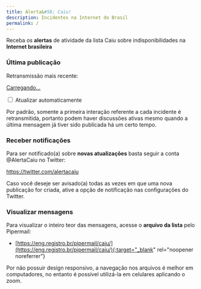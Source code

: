 ```yaml
---
title: Alerta&#58; Caiu!
description: Incidentes na Internet do Brasil
permalink: /
---
```


Receba os **alertas** de atividade da lista Caiu sobre indisponibilidades na **Internet brasileira**

### Última publicação

Retransmissão mais recente:

<a 
  class="twitter-timeline" 
  data-lang="pt" 
  data-link-color="#BE102E" 
  data-tweet-limit="1" 
  data-chrome="noheader nofooter noborders" 
  target="_blank" 
  rel="nofollow noopener noreferrer" 
  href="https://twitter.com/AlertaCaiu?ref_src=twsrc%5Etfw">
    Carregando...
</a>

<label><input type="checkbox" onclick="toggleAutoRefresh(this);" id="reloadCB"> Atualizar automaticamente</label>

<p class="smaller">Por padrão, somente a primeira interação referente a cada incidente é retransmitida, portanto podem haver discussões ativas mesmo quando a última mensagem já tiver sido publicada há um certo tempo.</p>

### Receber notificações

Para ser notificado(a) sobre **novas atualizações** basta seguir a conta @AlertaCaiu no Twitter: 

<a 
class="twitter-follow-button" 
data-size="large" 
data-show-count="false" 
target="_blank" 
rel="noopener noreferrer" 
href="https://twitter.com/AlertaCaiu?ref_src=twsrc%5Etfw">
  https://twitter.com/alertacaiu
</a>

<p class="smaller">Caso você deseje ser avisado(a) todas as vezes em que uma nova publicação for criada, ative a opção de notificação nas configurações do Twitter.</p>

### Visualizar mensagens

Para visualizar o inteiro teor das mensagens, acesse o **arquivo da lista** pelo Pipermail:

- [https://eng.registro.br/pipermail/caiu/](https://eng.registro.br/pipermail/caiu/){:target="_blank" rel="noopener noreferrer"}

<p class="smaller">Por não possuir design responsivo, a navegação nos arquivos é melhor em computadores, no entanto é possível utilizá-la em celulares aplicando o zoom.</p>
